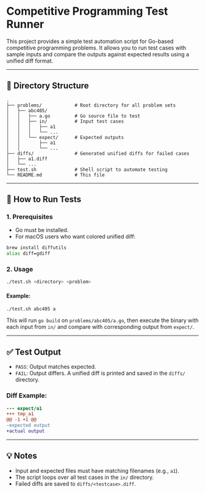 # Competitive Programming Test Runner

This project provides a simple test automation script for Go-based competitive programming problems. It allows you to run test cases with sample inputs and compare the outputs against expected results using a unified diff format.

---

## 📁 Directory Structure

```
.
├── problems/            # Root directory for all problem sets
│   ├── abc405/
│   │   ├── a.go         # Go source file to test
│   │   ├── in/          # Input test cases
│   │   │   ├── a1
│   │   │   └── ...
│   │   └── expect/      # Expected outputs
│   │       ├── a1
│   │       └── ...
├── diffs/               # Generated unified diffs for failed cases
│   ├── a1.diff
│   └── ...
├── test.sh              # Shell script to automate testing
└── README.md            # This file
```

---

## 🚀 How to Run Tests

### 1. Prerequisites

* Go must be installed.
* For macOS users who want colored unified diff:

```bash
brew install diffutils
alias diff=gdiff
```

### 2. Usage

```bash
./test.sh <directory> <problem>
```

#### Example:

```bash
./test.sh abc405 a
```

This will run `go build` on `problems/abc405/a.go`, then execute the binary with each input from `in/` and compare with corresponding output from `expect/`.

---

## ✅ Test Output

* `PASS`: Output matches expected.
* `FAIL`: Output differs. A unified diff is printed and saved in the `diffs/` directory.

### Diff Example:

```diff
--- expect/a1
+++ tmp_a1
@@ -1 +1 @@
-expected output
+actual output
```

---

## 💡 Notes

* Input and expected files must have matching filenames (e.g., `a1`).
* The script loops over all test cases in the `in/` directory.
* Failed diffs are saved to `diffs/<testcase>.diff`.
